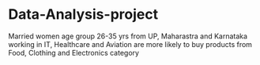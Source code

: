 # Data-Analysis-project
Married women age group 26-35 yrs from UP, Maharastra and Karnataka working in IT, Healthcare and Aviation are more likely to buy products from Food, Clothing and Electronics category
